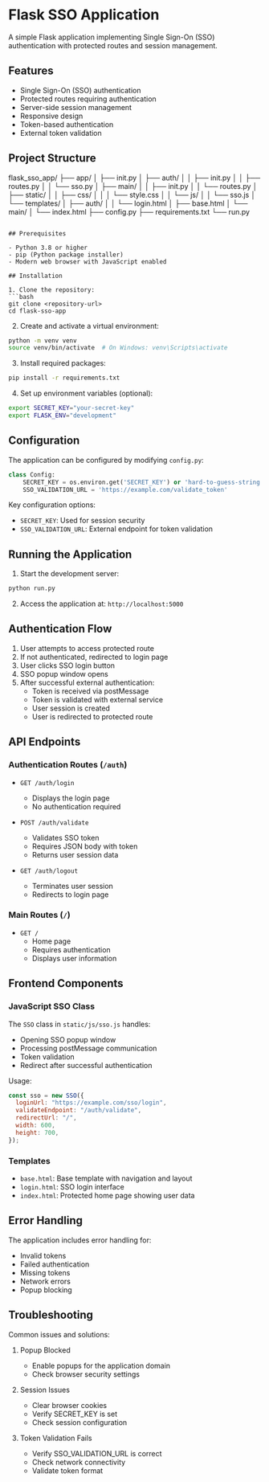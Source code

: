 # Flask SSO Application

A simple Flask application implementing Single Sign-On (SSO) authentication with protected routes and session management.

## Features

- Single Sign-On (SSO) authentication
- Protected routes requiring authentication
- Server-side session management
- Responsive design
- Token-based authentication
- External token validation

## Project Structure

flask_sso_app/
├── app/
│ ├── init.py
│ ├── auth/
│ │ ├── init.py
│ │ ├── routes.py
│ │ └── sso.py
│ ├── main/
│ │ ├── init.py
│ │ └── routes.py
│ ├── static/
│ │ ├── css/
│ │ │ └── style.css
│ │ └── js/
│ │ └── sso.js
│ └── templates/
│ ├── auth/
│ │ └── login.html
│ ├── base.html
│ └── main/
│ └── index.html
├── config.py
├── requirements.txt
└── run.py

````

## Prerequisites

- Python 3.8 or higher
- pip (Python package installer)
- Modern web browser with JavaScript enabled

## Installation

1. Clone the repository:
```bash
git clone <repository-url>
cd flask-sso-app
````

2. Create and activate a virtual environment:

```bash
python -m venv venv
source venv/bin/activate  # On Windows: venv\Scripts\activate
```

3. Install required packages:

```bash
pip install -r requirements.txt
```

4. Set up environment variables (optional):

```bash
export SECRET_KEY="your-secret-key"
export FLASK_ENV="development"
```

## Configuration

The application can be configured by modifying `config.py`:

```python
class Config:
    SECRET_KEY = os.environ.get('SECRET_KEY') or 'hard-to-guess-string'
    SSO_VALIDATION_URL = 'https://example.com/validate_token'
```

Key configuration options:

- `SECRET_KEY`: Used for session security
- `SSO_VALIDATION_URL`: External endpoint for token validation

## Running the Application

1. Start the development server:

```bash
python run.py
```

2. Access the application at: `http://localhost:5000`

## Authentication Flow

1. User attempts to access protected route
2. If not authenticated, redirected to login page
3. User clicks SSO login button
4. SSO popup window opens
5. After successful external authentication:
   - Token is received via postMessage
   - Token is validated with external service
   - User session is created
   - User is redirected to protected route

## API Endpoints

### Authentication Routes (`/auth`)

- `GET /auth/login`

  - Displays the login page
  - No authentication required

- `POST /auth/validate`

  - Validates SSO token
  - Requires JSON body with token
  - Returns user session data

- `GET /auth/logout`
  - Terminates user session
  - Redirects to login page

### Main Routes (`/`)

- `GET /`
  - Home page
  - Requires authentication
  - Displays user information

## Frontend Components

### JavaScript SSO Class

The `SSO` class in `static/js/sso.js` handles:

- Opening SSO popup window
- Processing postMessage communication
- Token validation
- Redirect after successful authentication

Usage:

```javascript
const sso = new SSO({
  loginUrl: "https://example.com/sso/login",
  validateEndpoint: "/auth/validate",
  redirectUrl: "/",
  width: 600,
  height: 700,
});
```

### Templates

- `base.html`: Base template with navigation and layout
- `login.html`: SSO login interface
- `index.html`: Protected home page showing user data

## Error Handling

The application includes error handling for:

- Invalid tokens
- Failed authentication
- Missing tokens
- Network errors
- Popup blocking

## Troubleshooting

Common issues and solutions:

1. Popup Blocked

   - Enable popups for the application domain
   - Check browser security settings

2. Session Issues

   - Clear browser cookies
   - Verify SECRET_KEY is set
   - Check session configuration

3. Token Validation Fails
   - Verify SSO_VALIDATION_URL is correct
   - Check network connectivity
   - Validate token format
